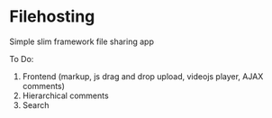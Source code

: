 # Filehosting
Simple slim framework file sharing app

To Do:
1. Frontend (markup, js drag and drop upload, videojs player, AJAX comments)
2. Hierarchical comments
3. Search
